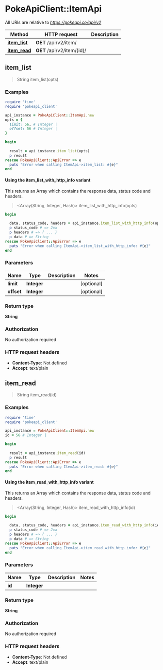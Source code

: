 # PokeApiClient::ItemApi

All URIs are relative to *https://pokeapi.co/api/v2*

| Method | HTTP request | Description |
| ------ | ------------ | ----------- |
| [**item_list**](ItemApi.md#item_list) | **GET** /api/v2/item/ |  |
| [**item_read**](ItemApi.md#item_read) | **GET** /api/v2/item/{id}/ |  |


## item_list

> String item_list(opts)



### Examples

```ruby
require 'time'
require 'pokeapi_client'

api_instance = PokeApiClient::ItemApi.new
opts = {
  limit: 56, # Integer | 
  offset: 56 # Integer | 
}

begin
  
  result = api_instance.item_list(opts)
  p result
rescue PokeApiClient::ApiError => e
  puts "Error when calling ItemApi->item_list: #{e}"
end
```

#### Using the item_list_with_http_info variant

This returns an Array which contains the response data, status code and headers.

> <Array(String, Integer, Hash)> item_list_with_http_info(opts)

```ruby
begin
  
  data, status_code, headers = api_instance.item_list_with_http_info(opts)
  p status_code # => 2xx
  p headers # => { ... }
  p data # => String
rescue PokeApiClient::ApiError => e
  puts "Error when calling ItemApi->item_list_with_http_info: #{e}"
end
```

### Parameters

| Name | Type | Description | Notes |
| ---- | ---- | ----------- | ----- |
| **limit** | **Integer** |  | [optional] |
| **offset** | **Integer** |  | [optional] |

### Return type

**String**

### Authorization

No authorization required

### HTTP request headers

- **Content-Type**: Not defined
- **Accept**: text/plain


## item_read

> String item_read(id)



### Examples

```ruby
require 'time'
require 'pokeapi_client'

api_instance = PokeApiClient::ItemApi.new
id = 56 # Integer | 

begin
  
  result = api_instance.item_read(id)
  p result
rescue PokeApiClient::ApiError => e
  puts "Error when calling ItemApi->item_read: #{e}"
end
```

#### Using the item_read_with_http_info variant

This returns an Array which contains the response data, status code and headers.

> <Array(String, Integer, Hash)> item_read_with_http_info(id)

```ruby
begin
  
  data, status_code, headers = api_instance.item_read_with_http_info(id)
  p status_code # => 2xx
  p headers # => { ... }
  p data # => String
rescue PokeApiClient::ApiError => e
  puts "Error when calling ItemApi->item_read_with_http_info: #{e}"
end
```

### Parameters

| Name | Type | Description | Notes |
| ---- | ---- | ----------- | ----- |
| **id** | **Integer** |  |  |

### Return type

**String**

### Authorization

No authorization required

### HTTP request headers

- **Content-Type**: Not defined
- **Accept**: text/plain

